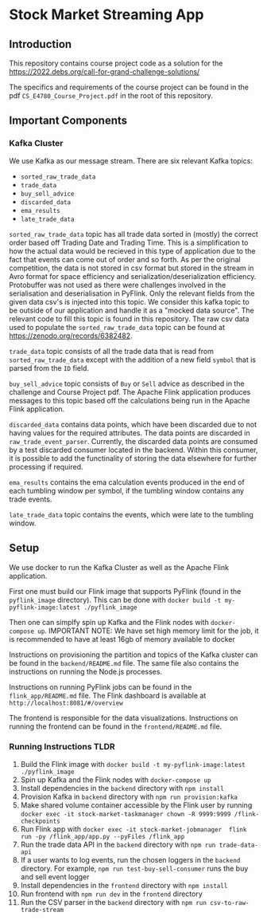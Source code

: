# Stock Market Streaming App

## Introduction

This repository contains course project code as a solution for the
https://2022.debs.org/call-for-grand-challenge-solutions/

The specifics and requirements of the course project can be found in the pdf
`CS_E4780_Course_Project.pdf` in the root of this repository.

## Important Components

### Kafka Cluster

We use Kafka as our message stream. There are six relevant Kafka topics:

- `sorted_raw_trade_data`
- `trade_data`
- `buy_sell_advice`
- `discarded_data`
- `ema_results`
- `late_trade_data`

`sorted_raw_trade_data` topic has all trade data sorted in (mostly) the correct order based off Trading Date and Trading Time.
This is a simplification to how the actual data would be recieved in this type of application due to the fact
that events can come out of order and so forth. As per the original competition, the data is not stored in csv format but stored in the stream
in Avro format for space efficiency and serialization/deserialization efficiency. Protobuffer was not used as there were challenges involved in the
serialisation and deserialisation in PyFlink.
Only the relevant fields from the given data csv's is injected into this topic. We consider this kafka topic to be outside of our application and handle it
as a "mocked data source". The relevant code to fill this topic is found in this repository. The raw csv data used to populate the `sorted_raw_trade_data` topic can be found at https://zenodo.org/records/6382482.

`trade_data` topic consists of all the trade data that is read from `sorted_raw_trade_data` except with the addition of a new field `symbol` that is parsed from the `ID` field.

`buy_sell_advice` topic consists of `Buy` or `Sell` advice as described in the challenge and Course Project pdf. The Apache Flink application produces messages to this topic based off the calculations being run in the Apache Flink application.

`discarded_data` contains data points, which have been discarded due to not having values for the required attributes. The data points are discarded in `raw_trade_event_parser`. Currently, the discarded data points are consumed by a test discarded consumer located in the backend. Within this consumer, it is possible to add the functinality of storing the data elsewhere for further processing if required.

`ema_results` contains the ema calculation events produced in the end of each tumbling window per symbol, if the tumbling window
contains any trade events.

`late_trade_data` topic contains the events, which were late to the tumbling window.

## Setup

We use docker to run the Kafka Cluster as well as the Apache Flink application. 

First one must build our Flink image that supports PyFlink (found in the `pyflink_image` directory).
This can be done with
`docker build -t my-pyflink-image:latest ./pyflink_image`

Then one can simplfy spin up Kafka and the Flink nodes with `docker-compose up`.
IMPORTANT NOTE: We have set high memory limit for the job, it is recommended to have at least 16gb of memory
available to docker

Instructions on provisioning the partition and topics of the Kafka cluster can be found in the `backend/README.md` file.
The same file also contains the instructions on running the Node.js processes.

Instructions on running PyFlink jobs can be found in the `flink_app/README.md` file.
The Flink dashboard is available at `http://localhost:8081/#/overview`

The frontend is responsible for the data visualizations. Instructions on running the frontend can be found in the `frontend/README.md` file.


### Running Instructions TLDR

1. Build the Flink image with `docker build -t my-pyflink-image:latest ./pyflink_image`
2. Spin up Kafka and the Flink nodes with `docker-compose up`
3. Install dependencies in the `backend` directory with `npm install`
4. Provision Kafka in `backend` directory with `npm run provision:kafka`
5. Make shared volume container accessible by the Flink user by running `docker exec -it stock-market-taskmanager chown -R 9999:9999 /flink-checkpoints`
6. Run Flink app with `docker exec -it stock-market-jobmanager  flink run -py /flink_app/app.py --pyFiles /flink_app`
7. Run the trade data API in the `backend` directory with `npm run trade-data-api`
8. If a user wants to log events, run the chosen loggers in the `backend` directory. For example, `npm run test-buy-sell-consumer` runs the buy and sell event logger
9. Install dependencies in the `frontend` directory with `npm install`
10. Run frontend with `npm run dev` in the `frontend` directory
10. Run the CSV parser in the `backend` directory with `npm run csv-to-raw-trade-stream`
